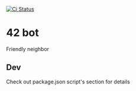 [![Ci Status](https://github.com/zamarawka/42-bot/workflows/CI/badge.svg)](https://github.com/zamarawka/42-bot/actions)

# 42 bot

Friendly neighbor

## Dev

Check out package.json script's section for details
